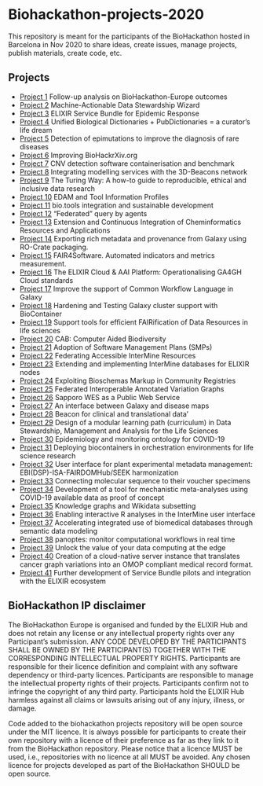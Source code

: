# Biohackathon-projects-2020
This repository is meant for the participants of the BioHackathon hosted in Barcelona in Nov 2020 to share ideas, create issues, manage projects, publish materials, create code, etc.

## Projects

* [Project 1](projects/1) Follow-up analysis on BioHackathon-Europe outcomes
* [Project 2](projects/2) Machine-Actionable Data Stewardship Wizard
* [Project 3](projects/3) ELIXIR Service Bundle for Epidemic Response
* [Project 4](projects/4) Unified Biological Dictionaries + PubDictionaries = a curator’s life dream
* [Project 5](projects/5) Detection of epimutations to improve the diagnosis of rare diseases
* [Project 6](projects/6) Improving BioHackrXiv.org
* [Project 7](projects/7) CNV detection software containerisation and benchmark
* [Project 8](projects/8) Integrating modelling services with the 3D-Beacons network
* [Project 9](projects/9) The Turing Way: A how-to guide to reproducible, ethical and inclusive data research
* [Project 10](projects/10) EDAM and Tool Information Profiles
* [Project 11](projects/11) bio.tools integration and sustainable development
* [Project 12](projects/12) “Federated” query by agents
* [Project 13](projects/13) Extension and Continuous Integration of Cheminformatics Resources and Applications
* [Project 14](projects/14) Exporting rich metadata and provenance from Galaxy using RO-Crate packaging.
* [Project 15](projects/15) FAIR4Software. Automated indicators and metrics measurement.
* [Project 16](projects/16) The ELIXIR Cloud & AAI Platform: Operationalising GA4GH Cloud standards
* [Project 17](projects/17) Improve the support of Common Workflow Language in Galaxy
* [Project 18](projects/18) Hardening and Testing Galaxy cluster support with BioContainer
* [Project 19](projects/19) Support tools for efficient FAIRification of Data Resources in life sciences
* [Project 20](projects/20) CAB: Computer Aided Biodiversity
* [Project 21](projects/21) Adoption of Software Management Plans (SMPs)
* [Project 22](projects/22) Federating Accessible InterMine Resources
* [Project 23](projects/23) Extending and implementing InterMine databases for ELIXIR nodes
* [Project 24](projects/24) Exploiting Bioschemas Markup in Community Registries
* [Project 25](projects/25) Federated Interoperable Annotated Variation Graphs
* [Project 26](projects/26) Sapporo WES as a Public Web Service
* [Project 27](projects/27) An interface between Galaxy and disease maps
* [Project 28](projects/28) Beacon for clinical and translational data’
* [Project 29](projects/29) Design of a modular learning path (curriculum) in Data Stewardship, Management and Analysis for the Life Sciences
* [Project 30](projects/30) Epidemiology and monitoring ontology for COVID-19
* [Project 31](projects/31) Deploying biocontainers in orchestration environments for life science research
* [Project 32](projects/32) User interface for plant experimental metadata management: EBI(DSP)-ISA-FAIRDOMHub/SEEK harmonization
* [Project 33](projects/33) Connecting molecular sequence to their voucher specimens
* [Project 34](projects/34) Development of a tool for mechanistic meta-analyses using COVID-19 available data as proof of concept
* [Project 35](projects/35) Knowledge graphs and Wikidata subsetting
* [Project 36](projects/36) Enabling interactive R analyses in the InterMine user interface
* [Project 37](projects/37) Accelerating integrated use of biomedical databases through semantic data modeling
* [Project 38](projects/38) panoptes: monitor computational workflows in real time
* [Project 39](projects/39) Unlock the value of your data computing at the edge
* [Project 40](projects/40) Creation of a cloud-native server instance that translates cancer graph variations into an OMOP compliant medical record format.
* [Project 41](projects/41) Further development of Service Bundle pilots and integration with the ELIXIR ecosystem


## BioHackathon IP disclaimer

The BioHackathon Europe is organised and funded  by the ELIXIR Hub and does not retain any license or any intellectual property rights over any Participant’s submission.
ANY CODE DEVELOPED BY THE PARTICIPANTS SHALL BE OWNED BY THE PARTICIPANT(S) TOGETHER WITH THE CORRESPONDING INTELLECTUAL PROPERTY RIGHTS. Participants are responsible for their licence definition and complaint with any software dependency or third-party licences. Participants are responsible to manage the intellectual property rights of their projects. Participants confirm not to infringe the copyright of any third party. Participants hold the ELIXIR Hub harmless against all claims or lawsuits arising out of any injury, illness, or damage.
 
Code added to the biohackathon projects repository will be open source under the MIT licence. It is always possible for participants to create their own repository with a licence of their preference as far as they link to it from the BioHackathon repository. Please notice that a licence MUST be used, i.e., repositories with no licence at all MUST be avoided. Any chosen licence for projects developed as part of the BioHackathon SHOULD be open source.
